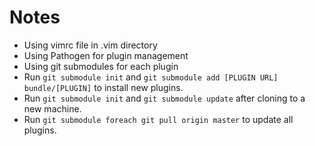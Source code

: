 # Notes
* Using vimrc file in .vim directory
* Using Pathogen for plugin management
* Using git submodules for each plugin
* Run `git submodule init` and `git submodule add [PLUGIN URL] bundle/[PLUGIN]` to install new plugins.
* Run `git submodule init` and `git submodule update` after cloning to a new machine.
* Run `git submodule foreach git pull origin master` to update all plugins.
